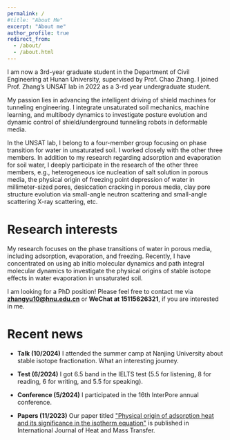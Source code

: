 ```yaml
---
permalink: /
#title: "About Me"
excerpt: "About me"
author_profile: true
redirect_from: 
  - /about/
  - /about.html
---
```


I am now a 3rd-year graduate student in the Department of Civil Engineering at Hunan University, supervised by Prof. Chao Zhang. I joined Prof. Zhang’s UNSAT lab in 2022 as a 3-rd year undergraduate student.

My passion lies in advancing the intelligent driving of shield machines for tunneling engineering. I integrate unsaturated soil mechanics, machine learning, and multibody dynamics to investigate posture evolution and dynamic control of shield/underground tunneling robots in deformable media.

In the UNSAT lab, I belong to a four-member group focusing on phase transition for water in unsaturated soil. I worked closely with the other three members. In addition to my research regarding adsorption and evaporation for soil water, I deeply participate in the research of the other three members, e.g., heterogeneous ice nucleation of salt solution in porous media,  the physical origin of freezing point depression of water in millimeter-sized pores, desiccation cracking in porous media, clay pore structure evolution via small-angle neutron scattering and small-angle scattering X-ray scattering, etc.


Research interests
======

My research focuses on the phase transitions of water in porous media, including adsorption, evaporation, and freezing. Recently, I have concentrated on using ab initio molecular dynamics and path integral molecular dynamics to investigate the physical origins of stable isotope effects in water evaporation in unsaturated soil.


I am looking for a PhD position! Please feel free to contact me via **zhangyu10@hnu.edu.cn** or **WeChat at 15115626321**, if you are interested in me.

Recent news
======

* **Talk (10/2024)** I attended the summer camp at Nanjing University about stable isotope fractionation. What an interesting journey. 

* **Test (6/2024)** I got 6.5 band in the IELTS test (5.5 for listening, 8 for reading, 6 for writing, and 5.5 for speaking).

* **Conference (5/2024)**  I participated in the 16th InterPore annual conference.

* **Papers (11/2023)** Our paper titled ["Physical origin of adsorption heat and its significance in the isotherm equation"](https://doi.org/10.1016/j.ijheatmasstransfer.2023.124914) is published in International Journal of Heat and Mass Transfer. 
